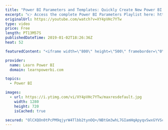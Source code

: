 ```yaml
---
title: "Power BI Parameters and Templates: Quickly Create New Power BI Models"
excerpt: "👉 Access the complete Power BI Parameters Playlist here: https://www.youtube.com/playlist?list=PL7GQQXV5Z8ecKZvJeX4S6mw-ov3tD2-lW 👉 Download Power BI File in Video at https://web.learnpowerbi.com/download/  In this video we show you how you can use Power BI Parameters to create Power BI Templates that"
originalUrl: https://youtube.com/watch?v=XY4pVHc7YTw
type: video
price: Free
length: PT13M57S
publishedDateTime: 2019-01-02T18:26:36Z
heat: 52

featuredContent: "<iframe width=\"800\" height=\"500\" frameborder=\"0\" src=\"https://www.youtube.com/embed/XY4pVHc7YTw\" allow=\"accelerometer; autoplay; encrypted-media; gyroscope; picture-in-picture\" allowfullscreen></iframe>"

provider:
  name: Learn Power BI
  domain: learnpowerbi.com

topics:
  - Power BI

images:
  - url: https://i.ytimg.com/vi/XY4pVHc7YTw/maxresdefault.jpg
    width: 1280
    height: 720
    isCached: true

secured: "OlCXQOn0tPcPM9qjyrW4Tlbb2tynOQ+/NBtGm3whL7GIamHqApyqvSwxGYVScnT3qyaRvNbwGvAYJLjPxSAJ90MISLUDj73rOy+tWeqwfmnoPycv5i42WpE93ziyY//W7rv386ZX609Myrl0k+9aQLnAdn+E/WnS/glPu7QkccJz9qFrt5zai1E7DIeupeuRKvPcXZQv5rqlK/zSVe1vLVt+71GqlIRN51uZHFAdFVCCn7Kyxcy02v+ydZLMC4e4EY+Kh/oGPlxzDwZXh25F7VGMwP3obzc78xVmjb9i0xQp5mkgbOgDLg+IbqAQZtZeshn8VGxwuACGF8L1Wo6oMV8orWB0ud0cHtilkqxTQ5w1N0gNy1gRH7vGGgkUJgllbv1kB/9pTBKP4/Si1yir1Xdvh/845QI3x5IdzTRUkbk=;nLjtNNqA914X92PjzoXyZQ=="
---
```


